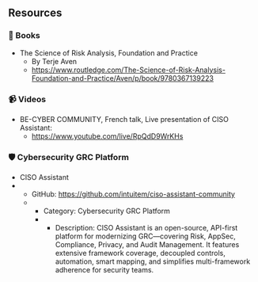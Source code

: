 ## Resources

### 📖 Books

- The Science of Risk Analysis, Foundation and Practice
  - By Terje Aven
  - https://www.routledge.com/The-Science-of-Risk-Analysis-Foundation-and-Practice/Aven/p/book/9780367139223

### 📹 Videos

- BE-CYBER COMMUNITY, French talk, Live presentation of CISO Assistant:
  - https://www.youtube.com/live/RpQdD9WrKHs


### 🛡️ Cybersecurity GRC Platform

* CISO Assistant
*   * GitHub: https://github.com/intuitem/ciso-assistant-community
    *   * Category: Cybersecurity GRC Platform
        *   * Description: CISO Assistant is an open-source, API-first platform for modernizing GRC—covering Risk, AppSec, Compliance, Privacy, and Audit Management. It features extensive framework coverage, decoupled controls, automation, smart mapping, and simplifies multi-framework adherence for security teams.
